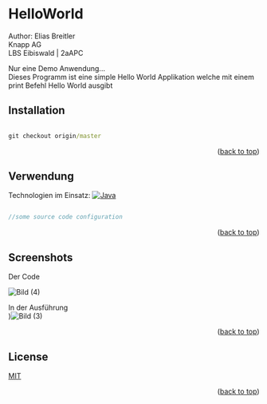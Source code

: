 <a name="readme-top"></a>
# HelloWorld
Author: Elias Breitler <br>
Knapp AG <br>
LBS Eibiswald | 2aAPC

Nur eine Demo Anwendung...<br>
Dieses Programm ist eine simple Hello World Applikation welche mit einem print Befehl Hello World ausgibt

## Installation

```cmd

git checkout origin/master

```
<p align="right">(<a href="#readme-top">back to top</a>)</p>

## Verwendung
Technologien im Einsatz:
[![Java][java.com]][java-url]

```php

//some source code configuration

```
<p align="right">(<a href="#readme-top">back to top</a>)</p>

## Screenshots

Der Code <br>

![Bild (4)](https://github.com/user-attachments/assets/f5156279-9708-4eb5-baa6-5765c5f3aaf8) <br>


In der Ausführung <br>
)![Bild (3)](https://github.com/user-attachments/assets/4d09c136-a4eb-41b3-8445-16897ec8f3d2) <br>


<p align="right">(<a href="#readme-top">back to top</a>)</p>

## License

[MIT]([https://choosealicense.com/licenses/mit/](https://www.eduvidual.at/mod/assign/view.php?id=6459788))
<p align="right">(<a href="#readme-top">back to top</a>)</p>

<!-- MARKDOWN LINKS & IMAGES -->
<!-- https://www.markdownguide.org/basic-syntax/#reference-style-links -->
[java.com]: https://img.shields.io/badge/Java-ED8B00?style=for-the-badge&logo=openjdk&logoColor=white
[java-url]: https://www.java.com/de/
[product-screenshot]: images/main.png
